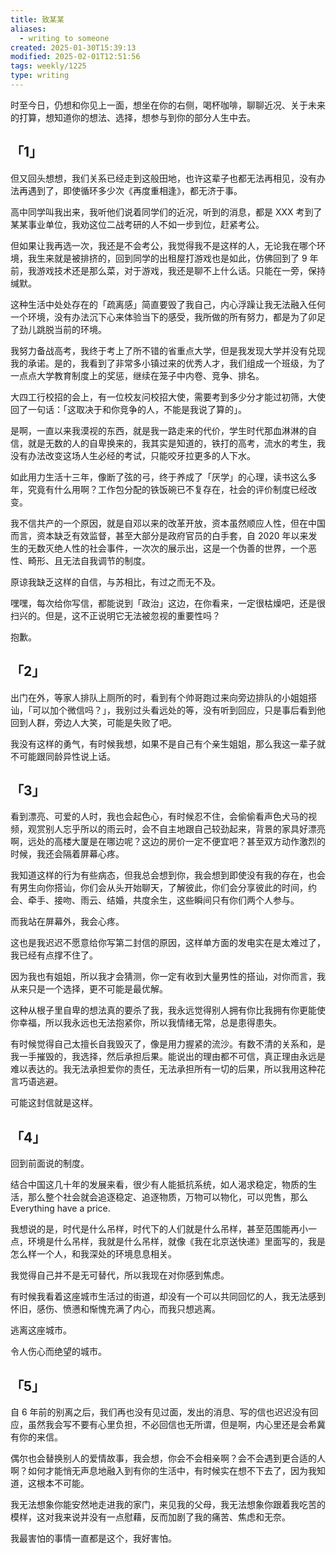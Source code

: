 ```yaml
---
title: 致某某
aliases:
  - writing to someone
created: 2025-01-30T15:39:13
modified: 2025-02-01T12:51:56
tags: weekly/1225
type: writing
---
```


时至今日，仍想和你见上一面，想坐在你的右侧，喝杯咖啡，聊聊近况、关于未来的打算，想知道你的想法、选择，想参与到你的部分人生中去。

## 「1」

但又回头想想，我们关系已经走到这般田地，也许这辈子也都无法再相见，没有办法再遇到了，即使循环多少次《再度重相逢》，都无济于事。

高中同学叫我出来，我听他们说着同学们的近况，听到的消息，都是 XXX 考到了某某事业单位，我劝这位二战考研的人不如一步到位，赶紧考公。

但如果让我再选一次，我还是不会考公，我觉得我不是这样的人，无论我在哪个环境，我生来就是被排挤的，回到同学的出租屋打游戏也是如此，仿佛回到了 9 年前，我游戏技术还是那么菜，对于游戏，我还是聊不上什么话。只能在一旁，保持缄默。

这种生活中处处存在的「疏离感」简直要毁了我自己，内心浮躁让我无法融入任何一个环境，没有办法沉下心来体验当下的感受，我所做的所有努力，都是为了卯足了劲儿跳脱当前的环境。

我努力备战高考，我终于考上了所不错的省重点大学，但是我发现大学并没有兑现我的承诺。是的，我看到了非常多小镇过来的优秀人才，我们组成一个班级，为了一点点大学教育制度上的奖惩，继续在笼子中内卷、竞争、排名。

大四工行校招的会上，有一位校友问校招大使，需要考到多少分才能过初筛，大使回了一句话：「这取决于和你竞争的人，不能是我说了算的」。

是啊，一直以来我漠视的东西，就是我一路走来的代价，学生时代那血淋淋的自信，就是无数的人的自卑换来的，我其实是知道的，铁打的高考，流水的考生，我没有办法改变这场人生必经的考试，只能咬牙拉更多的人下水。

如此用力生活十三年，像断了弦的弓，终于养成了「厌学」的心理，读书这么多年，究竟有什么用啊？工作包分配的铁饭碗已不复存在，社会的评价制度已经改变。

我不信共产的一个原因，就是自邓以来的改革开放，资本虽然顺应人性，但在中国而言，资本缺乏有效监督，甚至大部分是政府官员的白手套，自 2020 年以来发生的无数灭绝人性的社会事件，一次次的展示出，这是一个伪善的世界，一个恶性、畸形、且无法自我调节的制度。

原谅我缺乏这样的自信，与苏相比，有过之而无不及。

嘿嘿，每次给你写信，都能说到「政治」这边，在你看来，一定很枯燥吧，还是很扫兴的。但是，这不正说明它无法被忽视的重要性吗？

抱歉。

## 「2」

出门在外，等家人排队上厕所的时，看到有个帅哥跑过来向旁边排队的小姐姐搭讪，「可以加个微信吗？」，我别过头看远处的等，没有听到回应，只是事后看到他回到人群，旁边人大笑，可能是失败了吧。

我没有这样的勇气，有时候我想，如果不是自己有个亲生姐姐，那么我这一辈子就不可能跟同龄异性说上话。

## 「3」

看到漂亮、可爱的人时，我也会起色心，有时候忍不住，会偷偷看声色犬马的视频，观赏别人忘乎所以的雨云时，会不自主地跟自己较劲起来，背景的家具好漂亮啊，远处的高楼大厦是在哪边呢？这边的房价一定不便宜吧？甚至双方动作激烈的时候，我还会隔着屏幕心疼。

我知道这样的行为有些病态，但我总会想到你，我会想到即使没有我的存在，也会有男生向你搭讪，你们会从头开始聊天，了解彼此，你们会分享彼此的时间，约会、牵手、接吻、雨云、结婚，共度余生，这些瞬间只有你们两个人参与。

而我站在屏幕外，我会心疼。

这也是我迟迟不愿意给你写第二封信的原因，这样单方面的发电实在是太难过了，我已经有点撑不住了。

因为我也有姐姐，所以我才会猜测，你一定有收到大量男性的搭讪，对你而言，我从来只是一个选择，更不可能是最优解。

这种从根子里自卑的想法真的要杀了我，我永远觉得别人拥有你比我拥有你更能使你幸福，所以我永远也无法抱紧你，所以我情绪无常，总是患得患失。

有时候觉得自己太擅长自我毁灭了，像是用力握紧的流沙。有数不清的关系和，是我一手摧毁的，我选择，然后承担后果。能说出的理由都不可信，真正理由永远是难以表达的。我无法承担爱你的责任，无法承担所有一切的后果，所以我用这种花言巧语逃避。

可能这封信就是这样。

## 「4」

回到前面说的制度。

结合中国这几十年的发展来看，很少有人能抵抗系统，如人渴求稳定，物质的生活，那么整个社会就会追逐稳定、追逐物质，万物可以物化，可以兜售，那么 Everything have a price.

我想说的是，时代是什么吊样，时代下的人们就是什么吊样，甚至范围能再小一点，环境是什么吊样，我就是什么吊样，就像《我在北京送快递》里面写的，我是怎么样一个人，和我深处的环境息息相关。

我觉得自己并不是无可替代，所以我现在对你感到焦虑。

有时候我看着这座城市生活过的街道，却没有一个可以共同回忆的人，我无法感到怀旧，感伤、愤懑和惭愧充满了内心，而我只想逃离。

逃离这座城市。

令人伤心而绝望的城市。

## 「5」

自 6 年前的别离之后，我们再也没有见过面，发出的消息、写的信也迟迟没有回应，虽然我会写不要有心里负担，不必回信也无所谓，但是啊，内心里还是会希冀有你的来信。

偶尔也会替换别人的爱情故事，我会想，你会不会相亲啊？会不会遇到更合适的人啊？如何才能悄无声息地融入到有你的生活中，有时候实在想不下去了，因为我知道，这根本不可能。

我无法想象你能安然地走进我的家门，来见我的父母，我无法想象你跟着我吃苦的模样，这对我来说并没有一点慰藉，反而加剧了我的痛苦、焦虑和无奈。

我最害怕的事情一直都是这个，我好害怕。
